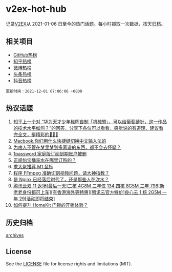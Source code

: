 # v2ex-hot-hub

 记录[V2EX](https://www.v2ex.com/)从 2021-01-06 日至今的热门话题。每小时抓取一次数据，按天[归档](archives)。
 
 ## 相关项目

- [GitHub热榜](https://github.com/lonnyzhang423/github-hot-hub)
- [知乎热榜](https://github.com/lonnyzhang423/zhihu-hot-hub)
- [微博热榜](https://github.com/lonnyzhang423/weibo-hot-hub)
- [头条热榜](https://github.com/lonnyzhang423/toutiao-hot-hub)
- [抖音热榜](https://github.com/lonnyzhang423/douyin-hot-hub)


 `更新时间：2021-12-01 07:06:06 +0800`

## 热议话题

1. [知乎上一个对 “华为天才少年稚晖自制「机械臂」，可以给葡萄缝针，这一作品的技术水平如何？”的回答，分享下各位可以看看，感觉说的有道理，建议看完全文，挺精彩的🤣🤣🤣](https://www.v2ex.com/t/818919)
1. [Macbook,你们用什么快捷键切换中文输入法的](https://www.v2ex.com/t/818939)
1. [为啥人不管在梦里梦到多离谱的东西，都不会去怀疑？](https://www.v2ex.com/t/818999)
1. [1password 家庭版订阅到期账户被删](https://www.v2ex.com/t/818989)
1. [正规怡宝桶装水在哪里订购的？](https://www.v2ex.com/t/818962)
1. [求大佬推荐 M1 鼠标](https://www.v2ex.com/t/818904)
1. [程序 FFmpeg 准确切割视频问题，请大神指教？](https://www.v2ex.com/t/818943)
1. [是 Nginx 已经落后时代了，还是那些人在吹水？](https://www.v2ex.com/t/818960)
1. [腾讯云双 11 返场[最后一天]二核 4G8M 三年仅 134 四核 8G5M 三年 798[新老老身份都可上车][有香港海外等特惠][腾讯云官方特价]良心云 1 核 2G5M 一年 29[活动即将结束]](https://www.v2ex.com/t/818912)
1. [如何提升 HomeKit 门锁的开锁体验？](https://www.v2ex.com/t/818910)

## 历史归档

[archives](archives)

## License

See the [LICENSE](LICENSE) file for license rights and limitations (MIT).
